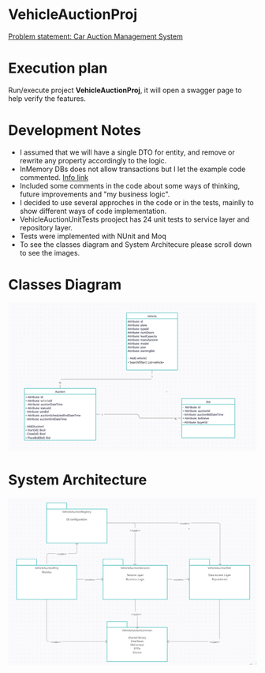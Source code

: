 # VehicleAuctionProj

<a href="support/Problem_Statement.pdf">
Problem statement: Car Auction Management System
</a>

# Execution plan
Run/execute project **VehicleAuctionProj**, it will open a swagger page to help verify the features.

# Development Notes
- I assumed that we will have a single DTO for entity, and remove or rewrite any property accordingly to the logic.
- InMemory DBs does not allow transactions but I let the example code commented. <a href="https://codeopinion.com/testing-with-ef-core/">Info link<a>
- Included some comments in the code about some ways of thinking, future improvements and "my business logic".
- I decided to use several approches in the code or in the tests, mainlly to show different ways of code implementation.
- VehicleAuctionUnitTests prooject has 24 unit tests to service layer and repository layer.
- Tests were implemented with NUnit and Moq
- To see the classes diagram and System Architecure please scroll down to see the images.

# Classes Diagram
![Classes Diagram](support/class_diagram_v2.png)

# System Architecture
![Development Architecture](support/packages_diagram_v2.png)

